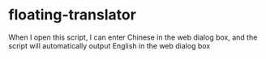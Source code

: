 # floating-translator
When I open this script, I can enter Chinese in the web dialog box, and the script will automatically output English in the web dialog box

